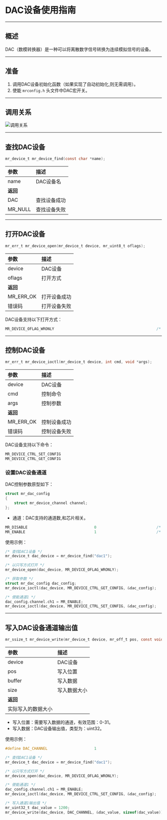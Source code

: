 # DAC设备使用指南

----------

## 概述

DAC（数模转换器）是一种可以将离散数字信号转换为连续模拟信号的设备。

----------

## 准备

1. 调用DAC设备初始化函数（如果实现了自动初始化,则无需调用）。
2. 使能 `mrconfig.h` 头文件中DAC宏开关。

----------

## 调用关系

![调用关系](https://gitee.com/MacRsh/mr-library/raw/master/document/resource/dac_device.png)

----------

## 查找DAC设备

```c
mr_device_t mr_device_find(const char *name);
```

| 参数      | 描述     |
|:--------|:-------|
| name    | DAC设备名 |
| **返回**  |        |
| DAC     | 查找设备成功 |
| MR_NULL | 查找设备失败 |

----------

## 打开DAC设备

```c
mr_err_t mr_device_open(mr_device_t device, mr_uint8_t oflags);
```

| 参数        | 描述     |
|:----------|:-------|
| device    | DAC设备  |
| oflags    | 打开方式   |
| **返回**    |        |
| MR_ERR_OK | 打开设备成功 |
| 错误码       | 打开设备失败 |  

DAC设备支持以下打开方式：

```c
MR_DEVICE_OFLAG_WRONLY                                              /* 只写 */
```

----------

## 控制DAC设备

```c
mr_err_t mr_device_ioctl(mr_device_t device, int cmd, void *args);
```

| 参数        | 描述     |
|:----------|:-------|
| device    | DAC设备  |
| cmd       | 控制命令   |
| args      | 控制参数   |
| **返回**    |        |
| MR_ERR_OK | 控制设备成功 |
| 错误码       | 控制设备失败 |

DAC设备支持以下命令：

```c
MR_DEVICE_CTRL_SET_CONFIG                                                  /* 设置参数 */
MR_DEVICE_CTRL_GET_CONFIG                                                  /* 获取参数 */
```

### 设置DAC设备通道

DAC控制参数原型如下：

```c
struct mr_dac_config
{
    struct mr_device_channel channel;
};
```

- 通道：DAC支持的通道数,和芯片相关。

```c
MR_DISABLE                              0                           /* 失能通道 */
MR_ENABLE                               1                           /* 使能通道 */
```

使用示例：

```c
/* 查找DAC1设备 */
mr_device_t dac_device = mr_device_find("dac1");

/* 以只写方式打开 */
mr_device_open(dac_device, MR_DEVICE_OFLAG_WRONLY);

/* 获取参数 */
struct mr_dac_config dac_config;
mr_device_ioctl(dac_device, MR_DEVICE_CTRL_GET_CONFIG, &dac_config);

/* 使能通道1 */
dac_config.channel.ch1 = MR_ENABLE;
mr_device_ioctl(dac_device, MR_DEVICE_CTRL_SET_CONFIG, &dac_config);
```

----------

## 写入DAC设备通道输出值

```c
mr_ssize_t mr_device_write(mr_device_t device, mr_off_t pos, const void *buffer, mr_size_t size);
```

| 参数        | 描述     |
|:----------|:-------|
| device    | DAC设备  |
| pos       | 写入位置   |
| buffer    | 写入数据   |
| size      | 写入数据大小 |
| **返回**    |        |
| 实际写入的数据大小 |        |  

- 写入位置：需要写入数据的通道，有效范围：0-31。
- 写入数据：DAC设备输出值，类型为：uint32。

使用示例：

```c
#define DAC_CHANNEL                     1

/* 查找DAC1设备 */
mr_device_t dac_device = mr_device_find("dac1");

/* 以只写方式打开 */
mr_device_open(dac_device, MR_DEVICE_OFLAG_WRONLY);

/* 使能通道1 */
dac_config.channel.ch1 = MR_ENABLE;
mr_device_ioctl(dac_device, MR_DEVICE_CTRL_SET_CONFIG, &dac_config);

/* 写入通道1输出值 */
mr_uint32_t dac_value = 1200;
mr_device_write(dac_device, DAC_CHANNEL, &dac_value, sizeof(dac_value));
```